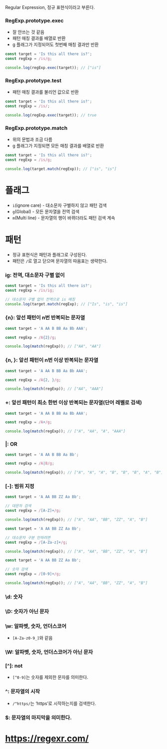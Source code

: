 Regular Expression, 정규 표현식이라고 부른다.

### RegExp.prototype.exec

- 잘 안쓰는 것 같음
- 패턴 매칭 결과를 배열로 반환
- g 플래그가 지정되어도 첫번째 매칭 결과만 반환

```jsx
const target = 'Is this all there is?';
const regExp = /is/g;

console.log(regExp.exec(target)); // ["is"]
```

### RegExp.prototype.test

- 패턴 매칭 결과를 불리언 값으로 반환

```jsx
const target = 'Is this all there is?';
const regExp = /is/;

console.log(regExp.exec(target)); // true
```

### RegExp.prototype.match

- 위의 문법과 조금 다름
- g 플래그가 지정되면 모든 매칭 결과를 배열로 반환

```jsx
const target = 'Is this all there is?';
const regExp = /is/g;

console.log(target.match(regExp)); // ["is", "is"]
```

# 플래그

- `i`(ignore care) - 대소문자 구별하지 않고 패턴 검색
- `g`(Global) - 모든 문자열을 전역 검색
- `m`(Multi line) - 문자열의 행이 바뀌더라도 패턴 검색 계속

# 패턴

- 정규 표현식은 패턴과 플래그로 구성된다.
- 패턴은 `/`로 열고 닫으며 문자열의 따옴표는 생략한다.

### ig: 전역, 대소문자 구별 없이

```jsx
const target = 'Is this all there is?';
const regExp = /is/ig;

// 대소문자 구별 없이 전역으로 is 매칭
console.log(target.match(regExp); // ["Is", "is", "is"]
```

### {n}: 앞선 패턴이 n번 반복되는 문자열

```jsx
const target = 'A AA B BB Aa Bb AAA';

const regExp = /A{2}/g;

console.log(match(regExp)); // ["AA", "AA"]
```

### {n, }: 앞선 패턴이 n번 이상 반복되는 문자열

```jsx
const target = 'A AA B BB Aa Bb AAA';

const regExp = /A{2, }/g;

console.log(match(regExp)); // ["AA", "AAA"]
```

### +: 앞선 패턴이 최소 한번 이상 반복되는 문자열(단어 레벨로 검색)

```jsx
const target = 'A AA B BB Aa Bb AAA';

const regExp = /A+/g;

console.log(match(regExp)); // ["A", "AA", "A", "AAA"]
```

### |: OR

```jsx
const target = 'A AA B BB Aa Bb';

const regExp = /A|B/g;

console.log(match(regExp)); // ["A", "A", "A", "B", "B", "B", "A", "B"]
```

### [-]: 범위 지정

```jsx
const target = 'A AA BB ZZ Aa Bb';

// 대문자 검색
const regExp = /[A-Z]+/g;

console.log(match(regExp)); // ["A", "AA", "BB", "ZZ", "A", "B"]
```

```jsx
const target = 'A AA BB ZZ Aa Bb';

// 대소문자 구분 안하려면
const regExp = /[A-Za-z]+/g;

console.log(match(regExp)); // ["A", "AA", "BB", "ZZ", "A", "B"]
```

```jsx
const target = 'A AA BB ZZ Aa Bb';

// 숫자 검색
const regExp = /[0-9]+/g;

console.log(match(regExp)); // ["A", "AA", "BB", "ZZ", "A", "B"]
```

### \d: 숫자

### \D: 숫자가 아닌 문자

### \w: 알파벳, 숫자, 언더스코어

- `[A-Za-z0-9_]`와 같음

### \W: 알파벳, 숫자, 언더스코어가 아닌 문자

### [^]: not

- `[^0-9]`는 숫자를 제외한 문자를 의미한다.

### ^: 문자열의 시작

- `/^https/`는 ‘https’로 시작하는지를 검색한다.

### $: 문자열의 마지막을 의미한다.

# https://regexr.com/

